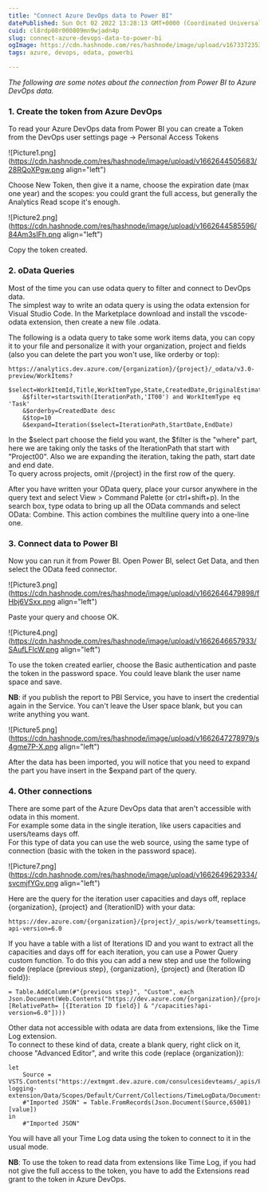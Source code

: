 ```yaml
---
title: "Connect Azure DevOps data to Power BI"
datePublished: Sun Oct 02 2022 13:28:13 GMT+0000 (Coordinated Universal Time)
cuid: cl8rdp08r000809mn9wjadn4p
slug: connect-azure-devops-data-to-power-bi
ogImage: https://cdn.hashnode.com/res/hashnode/image/upload/v1673372353370/dcceb4f4-dd2a-424a-a332-9e9530d5520d.png
tags: azure, devops, odata, powerbi

---
```


*The following are some notes about the connection from Power BI to Azure DevOps data.*

### **1\. Create the token from Azure DevOps**

To read your Azure DevOps data from Power BI you can create a Token from the DevOps user settings page -&gt; Personal Access Tokens

![Picture1.png](https://cdn.hashnode.com/res/hashnode/image/upload/v1662644505683/28RQoXPgw.png align="left")

Choose New Token, then give it a name, choose the expiration date (max one year) and the scopes: you could grant the full access, but generally the Analytics Read scope it's enough.

![Picture2.png](https://cdn.hashnode.com/res/hashnode/image/upload/v1662644585596/84Am3sIFh.png align="left")

Copy the token created.

### 2\. oData Queries

Most of the time you can use odata query to filter and connect to DevOps data.  
The simplest way to write an odata query is using the odata extension for Visual Studio Code. In the Marketplace download and install the vscode-odata extension, then create a new file .odata.

The following is a odata query to take some work items data, you can copy it to your file and personalize it with your organization, project and fields (also you can delete the part you won't use, like orderby or top):

```plaintext
https://analytics.dev.azure.com/{organization}/{project}/_odata/v3.0-preview/WorkItems?
    $select=WorkItemId,Title,WorkItemType,State,CreatedDate,OriginalEstimate,Area
    &$filter=startswith(IterationPath,'IT00') and WorkItemType eq 'Task'
    &$orderby=CreatedDate desc
    &$top=10
    &$expand=Iteration($select=IterationPath,StartDate,EndDate)
```

In the $select part choose the field you want, the $filter is the "where" part, here we are taking only the tasks of the IterationPath that start with "Project00". Also we are expanding the iteration, taking the path, start date and end date.  
To query across projects, omit /{project} in the first row of the query.

After you have written your OData query, place your cursor anywhere in the query text and select View &gt; Command Palette (or ctrl+shift+p). In the search box, type odata to bring up all the OData commands and select OData: Combine. This action combines the multiline query into a one-line one.

### 3\. Connect data to Power BI

Now you can run it from Power BI. Open Power BI, select Get Data, and then select the OData feed connector.

![Picture3.png](https://cdn.hashnode.com/res/hashnode/image/upload/v1662646479898/fHbj6VSxx.png align="left")

Paste your query and choose OK.

![Picture4.png](https://cdn.hashnode.com/res/hashnode/image/upload/v1662646657933/SAufLFlcW.png align="left")

To use the token created earlier, choose the Basic authentication and paste the token in the password space. You could leave blank the user name space and save.

**NB**: if you publish the report to PBI Service, you have to insert the credential again in the Service. You can't leave the User space blank, but you can write anything you want.

![Picture5.png](https://cdn.hashnode.com/res/hashnode/image/upload/v1662647278979/s4gme7P-X.png align="left")

After the data has been imported, you will notice that you need to expand the part you have insert in the $expand part of the query.

### 4\. Other connections

There are some part of the Azure DevOps data that aren't accessible with odata in this moment.  
For example some data in the single iteration, like users capacities and users/teams days off.  
For this type of data you can use the web source, using the same type of connection (basic with the token in the password space).

![Picture7.png](https://cdn.hashnode.com/res/hashnode/image/upload/v1662649629334/svcmjfYGv.png align="left")

Here are the query for the iteration user capacities and days off, replace {organization}, {project} and {IterationID} with your data:

```plaintext
https://dev.azure.com/{organization}/{project}/_apis/work/teamsettings/iterations/{IterationID}/capacities?api-version=6.0
```

If you have a table with a list of Iterations ID and you want to extract all the capacities and days off for each iteration, you can use a Power Query custom function. To do this you can add a new step and use the following code (replace {previous step}, {organization}, {project} and {Iteration ID field}):

```plaintext
= Table.AddColumn(#"{previous step}", "Custom", each Json.Document(Web.Contents("https://dev.azure.com/{organization}/{project}/_apis/work/teamsettings/iterations/", [RelativePath= [{Iteration ID field}] & "/capacities?api-version=6.0"])))
```

Other data not accessible with odata are data from extensions, like the Time Log extension.  
To connect to these kind of data, create a blank query, right click on it, choose "Advanced Editor", and write this code (replace {organization}):

```plaintext
let
    Source = VSTS.Contents("https://extmgmt.dev.azure.com/consulcesidevteams/_apis/ExtensionManagement/InstalledExtensions/TimeLog/time-logging-extension/Data/Scopes/Default/Current/Collections/TimeLogData/Documents"),
    #"Imported JSON" = Table.FromRecords(Json.Document(Source,65001)[value])
in
    #"Imported JSON"
```

You will have all your Time Log data using the token to connect to it in the usual mode.

**NB**: To use the token to read data from extensions like Time Log, if you had not give the full access to the token, you have to add the Extensions read grant to the token in Azure DevOps.